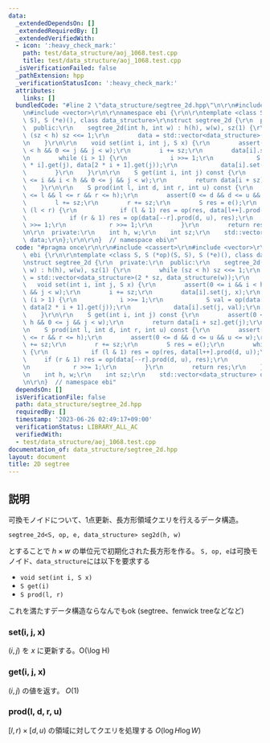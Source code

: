 ```yaml
---
data:
  _extendedDependsOn: []
  _extendedRequiredBy: []
  _extendedVerifiedWith:
  - icon: ':heavy_check_mark:'
    path: test/data_structure/aoj_1068.test.cpp
    title: test/data_structure/aoj_1068.test.cpp
  _isVerificationFailed: false
  _pathExtension: hpp
  _verificationStatusIcon: ':heavy_check_mark:'
  attributes:
    links: []
  bundledCode: "#line 2 \"data_structure/segtree_2d.hpp\"\n\r\n#include <cassert>\r\
    \n#include <vector>\r\n\r\nnamespace ebi {\r\n\r\ntemplate <class S, S (*op)(S,\
    \ S), S (*e)(), class data_structure>\r\nstruct segtree_2d {\r\n  private:\r\n\
    \  public:\r\n    segtree_2d(int h, int w) : h(h), w(w), sz(1) {\r\n        while\
    \ (sz < h) sz <<= 1;\r\n        data = std::vector<data_structure>(2 * sz, data_structure(w));\r\
    \n    }\r\n\r\n    void set(int i, int j, S x) {\r\n        assert(0 <= i && i\
    \ < h && 0 <= j && j < w);\r\n        i += sz;\r\n        data[i].set(j, x);\r\
    \n        while (i > 1) {\r\n            i >>= 1;\r\n            S val = op(data[2\
    \ * i].get(j), data[2 * i + 1].get(j));\r\n            data[i].set(j, val);\r\n\
    \        }\r\n    }\r\n\r\n    S get(int i, int j) const {\r\n        assert(0\
    \ <= i && i < h && 0 <= j && j < w);\r\n        return data[i + sz].get(j);\r\n\
    \    }\r\n\r\n    S prod(int l, int d, int r, int u) const {\r\n        assert(0\
    \ <= l && l <= r && r <= h);\r\n        assert(0 <= d && d <= u && u <= w);\r\n\
    \        l += sz;\r\n        r += sz;\r\n        S res = e();\r\n        while\
    \ (l < r) {\r\n            if (l & 1) res = op(res, data[l++].prod(d, u));\r\n\
    \            if (r & 1) res = op(data[--r].prod(d, u), res);\r\n            l\
    \ >>= 1;\r\n            r >>= 1;\r\n        }\r\n        return res;\r\n    }\r\
    \n\r\n  private:\r\n    int h, w;\r\n    int sz;\r\n    std::vector<data_structure>\
    \ data;\r\n};\r\n\r\n}  // namespace ebi\n"
  code: "#pragma once\r\n\r\n#include <cassert>\r\n#include <vector>\r\n\r\nnamespace\
    \ ebi {\r\n\r\ntemplate <class S, S (*op)(S, S), S (*e)(), class data_structure>\r\
    \nstruct segtree_2d {\r\n  private:\r\n  public:\r\n    segtree_2d(int h, int\
    \ w) : h(h), w(w), sz(1) {\r\n        while (sz < h) sz <<= 1;\r\n        data\
    \ = std::vector<data_structure>(2 * sz, data_structure(w));\r\n    }\r\n\r\n \
    \   void set(int i, int j, S x) {\r\n        assert(0 <= i && i < h && 0 <= j\
    \ && j < w);\r\n        i += sz;\r\n        data[i].set(j, x);\r\n        while\
    \ (i > 1) {\r\n            i >>= 1;\r\n            S val = op(data[2 * i].get(j),\
    \ data[2 * i + 1].get(j));\r\n            data[i].set(j, val);\r\n        }\r\n\
    \    }\r\n\r\n    S get(int i, int j) const {\r\n        assert(0 <= i && i <\
    \ h && 0 <= j && j < w);\r\n        return data[i + sz].get(j);\r\n    }\r\n\r\
    \n    S prod(int l, int d, int r, int u) const {\r\n        assert(0 <= l && l\
    \ <= r && r <= h);\r\n        assert(0 <= d && d <= u && u <= w);\r\n        l\
    \ += sz;\r\n        r += sz;\r\n        S res = e();\r\n        while (l < r)\
    \ {\r\n            if (l & 1) res = op(res, data[l++].prod(d, u));\r\n       \
    \     if (r & 1) res = op(data[--r].prod(d, u), res);\r\n            l >>= 1;\r\
    \n            r >>= 1;\r\n        }\r\n        return res;\r\n    }\r\n\r\n  private:\r\
    \n    int h, w;\r\n    int sz;\r\n    std::vector<data_structure> data;\r\n};\r\
    \n\r\n}  // namespace ebi"
  dependsOn: []
  isVerificationFile: false
  path: data_structure/segtree_2d.hpp
  requiredBy: []
  timestamp: '2023-06-26 02:49:17+09:00'
  verificationStatus: LIBRARY_ALL_AC
  verifiedWith:
  - test/data_structure/aoj_1068.test.cpp
documentation_of: data_structure/segtree_2d.hpp
layout: document
title: 2D segtree
---
```


## 説明

可換モノイドについて、1点更新、長方形領域クエリを行えるデータ構造。

```
segtree_2d<S, op, e, data_structure> seg2d(h, w)
```

とすることで $h \times w$ の単位元で初期化された長方形を作る。
`S, op, e`は可換モノイド、`data_structure`には以下を要求する

- `void set(int i, S x)`
- `S get(i)`
- `S prod(l, r)`

これを満たすデータ構造ならなんでもok (segtree、fenwick treeなどなど)

### set(i, j, x)

$(i, j)$ を $x$ に更新する。O(\log H)

### get(i, j, x)

$(i, j)$ の値を返す。 $O(1)$

### prod(l, d, r, u)

$[l, r) \times [d, u)$ の領域に対してクエリを処理する $O(\log H \log W)$